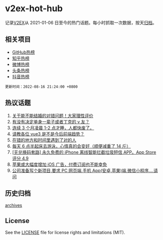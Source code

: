 # v2ex-hot-hub

 记录[V2EX](https://www.v2ex.com/)从 2021-01-06 日至今的热门话题。每小时抓取一次数据，按天[归档](archives)。
 
 ## 相关项目

- [GitHub热榜](https://github.com/lonnyzhang423/github-hot-hub)
- [知乎热榜](https://github.com/lonnyzhang423/zhihu-hot-hub)
- [微博热榜](https://github.com/lonnyzhang423/weibo-hot-hub)
- [头条热榜](https://github.com/lonnyzhang423/toutiao-hot-hub)
- [抖音热榜](https://github.com/lonnyzhang423/douyin-hot-hub)


 `更新时间：2022-08-16 21:24:00 +0800`

## 热议话题

1. [关于能不能结婚的对错问题！大家理性评价](https://www.v2ex.com/t/873232)
1. [有没有决定单身一辈子或者丁克的 v 友？](https://www.v2ex.com/t/873126)
1. [连续 3 个月凌晨 1-2 点才睡，人都快废了。](https://www.v2ex.com/t/873063)
1. [请教各位 vue3 是不是今后前端趋势？](https://www.v2ex.com/t/873134)
1. [在错的地方和时间里遇到了对的人](https://www.v2ex.com/t/873205)
1. [每天 6 点半起床去游泳，心情真的会变好（顺便减重了 14 斤）](https://www.v2ex.com/t/873142)
1. [[无兑换码套路] 永久免费的 iPhone 离线智能拦截垃圾短信 APP。App Store 评分 4.9](https://www.v2ex.com/t/873091)
1. [苹果或大幅度增加 iOS 广告，付费订阅也不能幸免](https://www.v2ex.com/t/873067)
1. [公司准备写个新项目,要求 PC 网页端,手机 App(安卓,苹果)端,微信小程序....请问](https://www.v2ex.com/t/873104)

## 历史归档

[archives](archives)

## License

See the [LICENSE](LICENSE) file for license rights and limitations (MIT).

